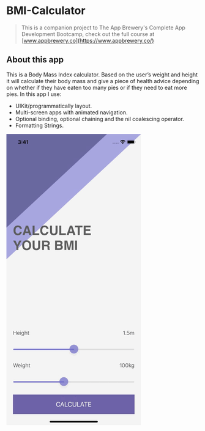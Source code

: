 # BMI-Calculator
>This is a companion project to The App Brewery's Complete App Development Bootcamp, check out the full course at [www.appbrewery.co](https://www.appbrewery.co/)
## About this app
This is a Body Mass Index calculator. Based on the user’s weight and height it will calculate their body mass and give a piece of health advice depending on whether if they have eaten too many pies or if they need to eat more pies. In this app I use:
* UIKit/programmatically layout.
* Multi-screen apps with animated navigation.
* Optional binding, optional chaining and the nil coalescing operator.
* Formatting Strings.

![DEMO](https://raw.githubusercontent.com/anmikhailov/BMI-Calculator/master/.github/images/demo.gif)
